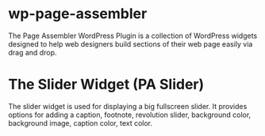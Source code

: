 # wp-page-assembler
The Page Assembler WordPress Plugin is a collection of WordPress widgets designed to help web designers build sections of their web page easily via drag and drop.

# The Slider Widget (PA Slider)
The slider widget is used for displaying a big fullscreen slider. It provides options for adding a caption, footnote, revolution slider, background color, background image, caption color, text color.